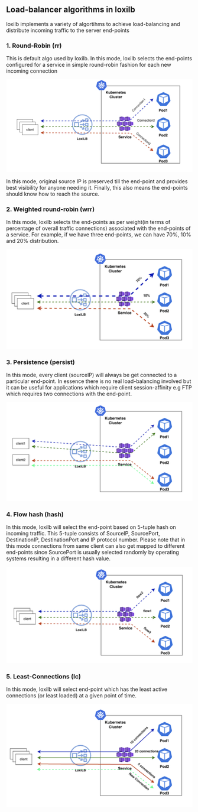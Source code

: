 ## Load-balancer algorithms in loxilb 

loxilb implements a variety of algortihms to achieve load-balancing and distribute incoming traffic to the server end-points 

### 1. Round-Robin (rr)

This is default algo used by loxilb. In this mode, loxilb selects the end-points configured for a service in simple round-robin fashion for each new incoming connection

![round](photos/rr-algo.png)

In this mode, original source IP is preserved till the end-point and provides best visibility for anyone needing it. Finally, this also means the end-points should know how to reach the source.    

### 2. Weighted round-robin (wrr)

In this mode, loxilb selects the end-points as per weight(in terms of percentage of overall traffic connections) associated with the end-points of a service. For example, if we have three end-points, we can have 70%, 10% and 20% distribution.    

![weighted](photos/wrr-algo.png)

### 3. Persistence (persist)  

In this mode, every client (sourceIP) will always be get connected to a particular end-point. In essence there is no real load-balancing involved but it can be useful for applications which require client session-affinity e.g FTP which requires two connections with the end-point.   

![persistent](photos/persist-algo.png)

### 4. Flow hash (hash)

In this mode, loxilb will select the end-point based on 5-tuple hash on incoming traffic. This 5-tuple consists of SourceIP, SourcePort, DestinationIP, DestinationPort and IP protocol number. Please note that in this mode connections from same client can also get mapped to different end-points since SourcePort is usually selected randomly by operating systems resulting in a different hash value.  

![hash](photos/hash-algo.png)

### 5. Least-Connections (lc)

In this mode, loxilb will select end-point which has the least active connections (or least loaded) at a given point of time.   

![lc](photos/lc-algo.png)





